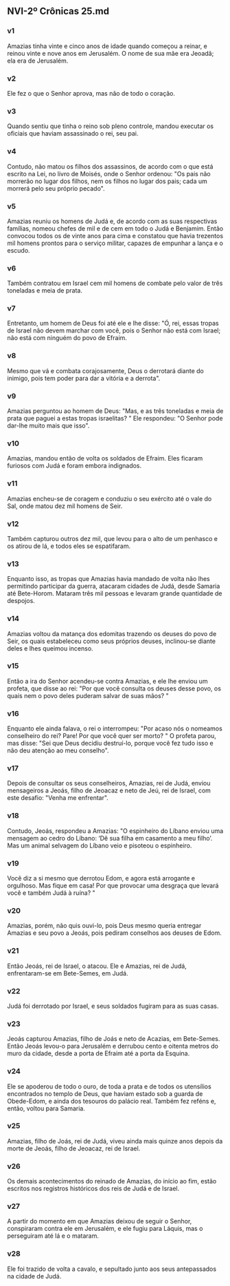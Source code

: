 ## NVI-2º Crônicas 25.md
### v1
 Amazias tinha vinte e cinco anos de idade quando começou a reinar, e reinou vinte e nove anos em Jerusalém. O nome de sua mãe era Jeoadã; ela era de Jerusalém.
### v2
 Ele fez o que o Senhor aprova, mas não de todo o coração.
### v3
 Quando sentiu que tinha o reino sob pleno controle, mandou executar os oficiais que haviam assassinado o rei, seu pai.
### v4
 Contudo, não matou os filhos dos assassinos, de acordo com o que está escrito na Lei, no livro de Moisés, onde o Senhor ordenou: "Os pais não morrerão no lugar dos filhos, nem os filhos no lugar dos pais; cada um morrerá pelo seu próprio pecado".
### v5
 Amazias reuniu os homens de Judá e, de acordo com as suas respectivas famílias, nomeou chefes de mil e de cem em todo o Judá e Benjamim. Então convocou todos os de vinte anos para cima e constatou que havia trezentos mil homens prontos para o serviço militar, capazes de empunhar a lança e o escudo.
### v6
 Também contratou em Israel cem mil homens de combate pelo valor de três toneladas e meia de prata.
### v7
 Entretanto, um homem de Deus foi até ele e lhe disse: "Ó, rei, essas tropas de Israel não devem marchar com você, pois o Senhor não está com Israel; não está com ninguém do povo de Efraim.
### v8
 Mesmo que vá e combata corajosamente, Deus o derrotará diante do inimigo, pois tem poder para dar a vitória e a derrota".
### v9
 Amazias perguntou ao homem de Deus: "Mas, e as três toneladas e meia de prata que paguei a estas tropas israelitas? " Ele respondeu: "O Senhor pode dar-lhe muito mais que isso".
### v10
 Amazias, mandou então de volta os soldados de Efraim. Eles ficaram furiosos com Judá e foram embora indignados.
### v11
 Amazias encheu-se de coragem e conduziu o seu exército até o vale do Sal, onde matou dez mil homens de Seir.
### v12
 Também capturou outros dez mil, que levou para o alto de um penhasco e os atirou de lá, e todos eles se espatifaram.
### v13
 Enquanto isso, as tropas que Amazias havia mandado de volta não lhes permitindo participar da guerra, atacaram cidades de Judá, desde Samaria até Bete-Horom. Mataram três mil pessoas e levaram grande quantidade de despojos.
### v14
 Amazias voltou da matança dos edomitas trazendo os deuses do povo de Seir, os quais estabeleceu como seus próprios deuses, inclinou-se diante deles e lhes queimou incenso.
### v15
 Então a ira do Senhor acendeu-se contra Amazias, e ele lhe enviou um profeta, que disse ao rei: "Por que você consulta os deuses desse povo, os quais nem o povo deles puderam salvar de suas mãos? "
### v16
 Enquanto ele ainda falava, o rei o interrompeu: "Por acaso nós o nomeamos conselheiro do rei? Pare! Por que você quer ser morto? " O profeta parou, mas disse: "Sei que Deus decidiu destruí-lo, porque você fez tudo isso e não deu atenção ao meu conselho".
### v17
 Depois de consultar os seus conselheiros, Amazias, rei de Judá, enviou mensageiros a Jeoás, filho de Jeoacaz e neto de Jeú, rei de Israel, com este desafio: "Venha me enfrentar".
### v18
 Contudo, Jeoás, respondeu a Amazias: "O espinheiro do Líbano enviou uma mensagem ao cedro do Líbano: ‘Dê sua filha em casamento a meu filho’. Mas um animal selvagem do Líbano veio e pisoteou o espinheiro.
### v19
 Você diz a si mesmo que derrotou Edom, e agora está arrogante e orgulhoso. Mas fique em casa! Por que provocar uma desgraça que levará você e também Judá à ruína? "
### v20
 Amazias, porém, não quis ouvi-lo, pois Deus mesmo queria entregar Amazias e seu povo a Jeoás, pois pediram conselhos aos deuses de Edom.
### v21
 Então Jeoás, rei de Israel, o atacou. Ele e Amazias, rei de Judá, enfrentaram-se em Bete-Semes, em Judá.
### v22
 Judá foi derrotado por Israel, e seus soldados fugiram para as suas casas.
### v23
 Jeoás capturou Amazias, filho de Joás e neto de Acazias, em Bete-Semes. Então Jeoás levou-o para Jerusalém e derrubou cento e oitenta metros do muro da cidade, desde a porta de Efraim até a porta da Esquina.
### v24
 Ele se apoderou de todo o ouro, de toda a prata e de todos os utensílios encontrados no templo de Deus, que haviam estado sob a guarda de Obede-Edom, e ainda dos tesouros do palácio real. Também fez reféns e, então, voltou para Samaria.
### v25
 Amazias, filho de Joás, rei de Judá, viveu ainda mais quinze anos depois da morte de Jeoás, filho de Jeoacaz, rei de Israel.
### v26
 Os demais acontecimentos do reinado de Amazias, do início ao fim, estão escritos nos registros históricos dos reis de Judá e de Israel.
### v27
 A partir do momento em que Amazias deixou de seguir o Senhor, conspiraram contra ele em Jerusalém, e ele fugiu para Láquis, mas o perseguiram até lá e o mataram.
### v28
 Ele foi trazido de volta a cavalo, e sepultado junto aos seus antepassados na cidade de Judá.
